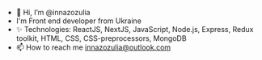- 👋 Hi, I’m @innazozulia
- I'm Front end developer from Ukraine
- ✨ Technologies: ReactJS, NextJS, JavaScript, Node.js, Express, Redux toolkit, HTML, CSS, CSS-preprocessors, MongoDB 
- 📫 How to reach me innazozulia@outlook.com

<!---
innazozulia/innazozulia is a ✨ special ✨ repository because its `README.md` (this file) appears on your GitHub profile.
You can click the Preview link to take a look at your changes.
--->
